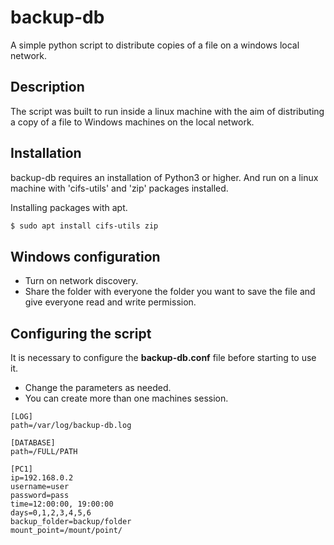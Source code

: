 # backup-db
A simple python script to distribute copies of a file on a windows local network.

## Description
The script was built to run inside a linux machine with the aim of distributing a copy of a file to Windows machines on the local network.

## Installation
backup-db requires an installation of Python3 or higher. And run on a linux machine with 'cifs-utils' and 'zip' packages installed.

Installing packages with apt.

```bash
$ sudo apt install cifs-utils zip
```

## Windows configuration
* Turn on network discovery.
* Share the folder with everyone the folder you want to save the file and give everyone read and write permission.

## Configuring the script
It is necessary to configure the **backup-db.conf** file before starting to use it.

* Change the parameters as needed.
* You can create more than one machines session.

```text
[LOG]
path=/var/log/backup-db.log

[DATABASE]
path=/FULL/PATH

[PC1]
ip=192.168.0.2
username=user
password=pass
time=12:00:00, 19:00:00
days=0,1,2,3,4,5,6
backup_folder=backup/folder
mount_point=/mount/point/
```

